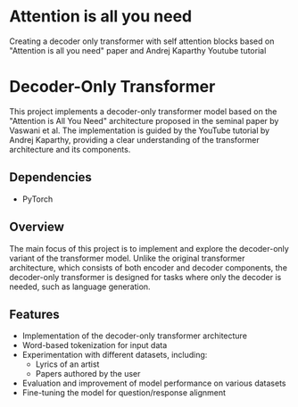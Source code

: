 # Attention is all you need
Creating a decoder only transformer with self attention blocks based on "Attention is all you need" paper and Andrej Kaparthy Youtube tutorial

# Decoder-Only Transformer

This project implements a decoder-only transformer model based on the "Attention is All You Need" architecture proposed in the seminal paper by Vaswani et al. The implementation is guided by the YouTube tutorial by Andrej Kaparthy, providing a clear understanding of the transformer architecture and its components.

## Dependencies

- PyTorch

## Overview

The main focus of this project is to implement and explore the decoder-only variant of the transformer model. Unlike the original transformer architecture, which consists of both encoder and decoder components, the decoder-only transformer is designed for tasks where only the decoder is needed, such as language generation.

## Features

- Implementation of the decoder-only transformer architecture
- Word-based tokenization for input data
- Experimentation with different datasets, including:
  - Lyrics of an artist
  - Papers authored by the user
- Evaluation and improvement of model performance on various datasets
- Fine-tuning the model for question/response alignment

